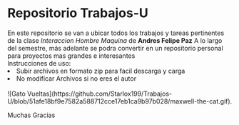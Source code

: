 <h1>Repositorio Trabajos-U</h1>
En este repositorio se van a ubicar todos los trabajos y tareas pertinentes de la clase <i>Interaccion Hombre Maquina</i> de <b>Andres Felipe Paz</b> A lo largo del semestre, más adelante se podra convertir en un repositorio personal para proyectos mas grandes e interesantes
<br>Instrucciones de uso:
<li>Subir archivos en formato zip para facil descarga y carga</li>
<li>No modificar Archivos si no eres el autor</li>

<br>
![Gato Vueltas](https://github.com/Starlox199/Trabajos-U/blob/51afe18bf9e7582a588712cce17eb1ca9b97b028/maxwell-the-cat.gif).
<br>

Muchas Gracias
